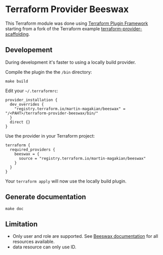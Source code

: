 # Terraform Provider Beeswax

This Terraform module was done using [Terraform Plugin Framework](https://github.com/hashicorp/terraform-plugin-framework) starting from a fork of the Terraform example [terraform-provider-scaffolding](https://github.com/hashicorp/terraform-provider-scaffolding).

## Developement

During development it's faster to using a locally build provider.

Compile the plugin the the `/bin` directory:
```
make build
```

Edit your `~/.terraformrc`:
```
provider_installation {
  dev_overrides {
    "registry.terraform.io/martin-magakian/beeswax" = "/<PAHT>/terraform-provider-beeswax/bin/"
  }
  direct {}
}
```

Use the provider in your Terraform project:
```
terraform {
  required_providers {
    beeswax = {
      source = "registry.terraform.io/martin-magakian/beeswax"
    }
  }
}
```

Your `terraform apply` will now use the locally build plugin.


## Generate documentation

```
make doc
```

## Limitation

* Only user and role are supported. See [Beeswax documentation](https://api-docs.freewheel.tv/beeswax/v2.0/reference) for all resources available.
* data resource can only use ID.
